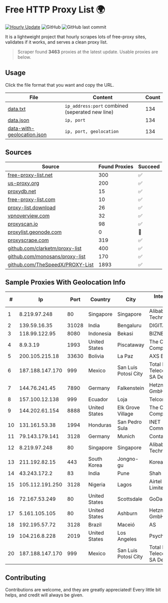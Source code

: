 
# Free HTTP Proxy List 🌍

[![Hourly Update](https://github.com/mertguvencli/http-proxy-list/actions/workflows/main.yml/badge.svg?branch=main)](https://github.com/mertguvencli/http-proxy-list/actions/workflows/main.yml)
![GitHub](https://img.shields.io/github/license/mertguvencli/http-proxy-list)
![GitHub last commit](https://img.shields.io/github/last-commit/mertguvencli/http-proxy-list)

It is a lightweight project that hourly scrapes lots of free-proxy sites, validates if it works, and serves a clean proxy list.


> Scraper found **3463** proxies at the latest update. Usable proxies are below.

## Usage

Click the file format that you want and copy the URL.


|File|Content|Count|
|----|-------|-----|
|[data.txt](https://raw.githubusercontent.com/mertguvencli/http-proxy-list/main/proxy-list/data.txt)|`ip_address:port` combined (seperated new line)|134|
|[data.json](https://raw.githubusercontent.com/mertguvencli/http-proxy-list/main/proxy-list/data.json)|`ip, port`|134|
|[data-with-geolocation.json](https://raw.githubusercontent.com/mertguvencli/http-proxy-list/main/proxy-list/data-with-geolocation.json)|`ip, port, geolocation`|134|

## Sources

|Source|Found Proxies|Succeed|
|------|-------------|-------|
|[free-proxy-list.net](https://free-proxy-list.net)|300|✅|
|[us-proxy.org](https://www.us-proxy.org)|200|✅|
|[proxydb.net](http://proxydb.net)|15|✅|
|[free-proxy-list.com](https://free-proxy-list.com/?page=&port=&type%5B%5D=http&type%5B%5D=https&up_time=0&search=Search)|10|✅|
|[proxy-list.download](https://www.proxy-list.download/HTTP)|26|✅|
|[vpnoverview.com](https://vpnoverview.com/privacy/anonymous-browsing/free-proxy-servers)|32|✅|
|[proxyscan.io](https://www.proxyscan.io)|98|✅|
|[proxylist.geonode.com](https://proxylist.geonode.com/api/proxy-list?limit=300&page=1&sort_by=lastChecked&sort_type=desc&protocols=http,https)|0|🚫|
|[proxyscrape.com](https://api.proxyscrape.com/v2/?request=displayproxies&protocol=http&timeout=10000&country=all&ssl=all&anonymity=all)|319|✅|
|[github.com/clarketm/proxy-list](https://raw.githubusercontent.com/clarketm/proxy-list/master/proxy-list-raw.txt)|400|✅|
|[github.com/monosans/proxy-list](https://raw.githubusercontent.com/monosans/proxy-list/main/proxies/http.txt)|170|✅|
|[github.com/TheSpeedX/PROXY-List](https://raw.githubusercontent.com/TheSpeedX/PROXY-List/master/http.txt)|1893|✅|


## Sample Proxies With Geolocation Info

|#|Ip|Port|Country|City|Internet Service Provider|
|-|--|----|-------|----|-------------------------|
|1|8.219.97.248|80|Singapore|Singapore|Alibaba (US) Technology Co., Ltd.|
|2|139.59.16.35|31028|India|Bengaluru|DIGITALOCEAN|
|3|118.99.122.95|8080|Indonesia|Bekasi|BIZNET|
|4|8.9.3.19|1993|United States|Piscataway|The Constant Company, LLC|
|5|200.105.215.18|33630|Bolivia|La Paz|AXS Bolivia S. A.|
|6|187.188.147.170|999|Mexico|San Luis Potosí City|Total Play Telecomunicaciones SA De CV|
|7|144.76.241.45|7890|Germany|Falkenstein|Hetzner Online GmbH|
|8|157.100.12.138|999|Ecuador|Loja|Telconet S.A|
|9|144.202.61.154|8888|United States|Elk Grove Village|The Constant Company|
|10|131.161.53.38|1994|Honduras|San Pedro Sula|INET Communication|
|11|79.143.179.141|3128|Germany|Munich|Contabo GmbH|
|12|8.219.97.248|80|Singapore|Singapore|Alibaba (US) Technology Co., Ltd.|
|13|211.192.82.15|443|South Korea|Jongno-gu|Korea Telecom|
|14|43.243.172.2|83|India|Pune|Shah Solutions|
|15|105.112.191.250|3128|Nigeria|Lagos|Airtel Networks Limited|
|16|72.167.53.249|80|United States|Scottsdale|GoDaddy.com, LLC|
|17|5.161.105.105|80|United States|Ashburn|Hetzner Online GmbH|
|18|192.195.57.72|3128|Brazil|Maceió|AS|
|19|104.216.8.228|2019|United States|Los Angeles|Psychz Networks|
|20|187.188.147.170|999|Mexico|San Luis Potosí City|Total Play Telecomunicaciones SA De CV|



## Contributing

Contributions are welcome, and they are greatly appreciated! Every
little bit helps, and credit will always be given.

